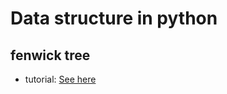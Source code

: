 # Data structure in python

## fenwick tree
-  tutorial: <a href = "https://www.hackerearth.com/practice/notes/binary-indexed-tree-or-fenwick-tree/">See here</a>
